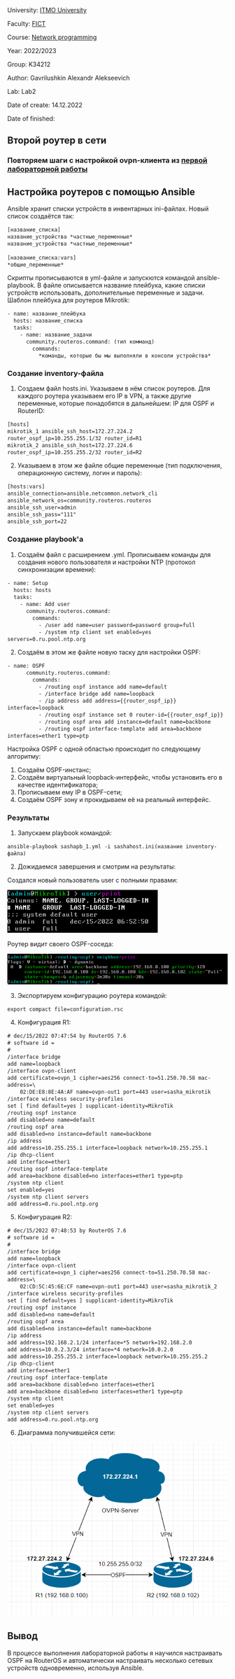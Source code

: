 University: [ITMO University](https://itmo.ru/ru/)

Faculty: [FICT](https://fict.itmo.ru)

Course: [Network programming](https://github.com/itmo-ict-faculty/network-programming)

Year: 2022/2023

Group: K34212

Author: Gavrilushkin Alexandr Alekseevich

Lab: Lab2

Date of create: 14.12.2022

Date of finished: 

## Второй роутер в сети

### Повторяем шаги с настройкой ovpn-клиента из [первой лабораторной работы](https://github.com/laphedhendad/2022_2023-network_programming-k34212-gavrilushkin_a_a/blob/main/lab1/lab1_report.md)

## Настройка роутеров с помощью Ansible

Ansible хранит списки устройств в инвентарных ini-файлах. Новый список создаётся так:

```
[название_списка]
название_устройства *частные_переменные*
название_устройства *частные_переменные*

[название_списка:vars]
*общие_переменные*
```

Скрипты прописываются в yml-файле и запускются командой ansible-playbook. В файле описывается название плейбука, какие списки устройств использовать, дополнительные переменные и задачи. Шаблон плейбука для роутеров Mikrotik:

```
- name: название_плейбука
  hosts: название_списка
  tasks:
    - name: название_задачи
      community.routeros.command: (тип комманд)
        commands:
          *команды, которые бы мы выполняли в консоли устройства*
```

### Создание inventory-файла

1. Создаем файл hosts.ini. Указываем в нём список роутеров. Для каждого роутера указываем его IP в VPN, а также другие переменные, которые понадобятся в дальнейшем: IP для OSPF и RouterID:
```
[hosts]
mikrotik_1 ansible_ssh_host=172.27.224.2 router_ospf_ip=10.255.255.1/32 router_id=R1
mikrotik_2 ansible_ssh_host=172.27.224.6 router_ospf_ip=10.255.255.2/32 router_id=R2
```
2. Указываем в этом же файле общие переменные (тип подключения, операционную систему, логин и пароль):
```
[hosts:vars]
ansible_connection=ansible.netcommon.network_cli
ansible_network_os=community.routeros.routeros
ansible_ssh_user=admin
ansible_ssh_pass="111"
ansible_ssh_port=22
```

### Создание playbook'а

1. Создаём файл с расширением .yml. Прописываем команды для создания нового пользователя и настройки NTP (протокол синхронизации времени):
```
- name: Setup
  hosts: hosts
  tasks:
    - name: Add user
      community.routeros.command:
        commands:
          - /user add name=user password=password group=full
          - /system ntp client set enabled=yes servers=0.ru.pool.ntp.org
```
2. Создаём в этом же файле новую таску для настройки OSPF:
```
- name: OSPF
      community.routeros.command:
        commands:
          - /routing ospf instance add name=default
          - /interface bridge add name=loopback
          - /ip address add address={{router_ospf_ip}} interface=loopback
          - /routing ospf instance set 0 router-id={{router_ospf_ip}}
          - /routing ospf area add instance=default name=backbone
          - /routing ospf interface-template add area=backbone interfaces=ether1 type=ptp
```

Настройка OSPF с одной областью происходит по следующему алгоритму:
1. Создаём OSPF-инстанс;
2. Создаём виртуальный loopback-интерфейс, чтобы установить его в качестве идентификатора;
3. Прописываем ему IP в OSPF-сети;
4. Создаём OSPF зону и прокидываем её на реальный интерфейс.

### Результаты

1. Запускаем playbook командой:
```
ansible-playbook sashapb_1.yml -i sashahost.ini(название inventory-файла)
```
2. Дожидаемся завершения и смотрим на результаты:

Создался новый пользователь user с полными правами:

![Новый пользователь](/lab2/Screenshot_1.png)

Роутер видит своего OSPF-соседа:

![OSPF-сосед](/lab2/Screenshot_2.png)

3. Экспортируем конфигурацию роутера командой:
```
export compact file=configuration.rsc
```
4. Конфигурация R1:

```
# dec/15/2022 07:47:54 by RouterOS 7.6
# software id = 
#
/interface bridge
add name=loopback
/interface ovpn-client
add certificate=ovpn_1 cipher=aes256 connect-to=51.250.70.58 mac-address=\
    02:DE:E8:8E:4A:AF name=ovpn-out1 port=443 user=sasha_mikrotik
/interface wireless security-profiles
set [ find default=yes ] supplicant-identity=MikroTik
/routing ospf instance
add disabled=no name=default
/routing ospf area
add disabled=no instance=default name=backbone
/ip address
add address=10.255.255.1 interface=loopback network=10.255.255.1
/ip dhcp-client
add interface=ether1
/routing ospf interface-template
add area=backbone disabled=no interfaces=ether1 type=ptp
/system ntp client
set enabled=yes
/system ntp client servers
add address=0.ru.pool.ntp.org
```

5. Конфигурация R2:

```
# dec/15/2022 07:48:53 by RouterOS 7.6
# software id = 
#
/interface bridge
add name=loopback
/interface ovpn-client
add certificate=ovpn_1 cipher=aes256 connect-to=51.250.70.58 mac-address=\
    02:CD:5C:45:6E:CF name=ovpn-out1 port=443 user=sasha_mikrotik_2
/interface wireless security-profiles
set [ find default=yes ] supplicant-identity=MikroTik
/routing ospf instance
add disabled=no name=default
/routing ospf area
add disabled=no instance=default name=backbone
/ip address
add address=192.168.2.1/24 interface=*5 network=192.168.2.0
add address=10.0.2.3/24 interface=*4 network=10.0.2.0
add address=10.255.255.2 interface=loopback network=10.255.255.2
/ip dhcp-client
add interface=ether1
/routing ospf interface-template
add area=backbone disabled=no interfaces=ether1
add area=backbone disabled=no interfaces=ether1 type=ptp
/system ntp client
set enabled=yes
/system ntp client servers
add address=0.ru.pool.ntp.org
```

6. Диаграмма получившейся сети:
 
![Диаграмма сети](/lab2/Screenshot_3.png)

## Вывод
В процессе выполнения лабораторной работы я научился настраивать OSPF на RouterOS и автоматически настраивать несколько сетевых устройств одновременно, используя Ansible.
